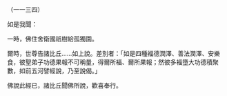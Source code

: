 （一一三四）

如是我聞：

一時，佛住舍衛國祇樹給孤獨園。

爾時，世尊告諸比丘……如上說。差別者：「如是四種福德潤澤、善法潤澤、安樂食，彼聖弟子功德果報不可稱量，得爾所福、爾所果報；然彼多福墮大功德積聚數，如前五河譬經說，乃至說偈。」

佛說此經已，諸比丘聞佛所說，歡喜奉行。



